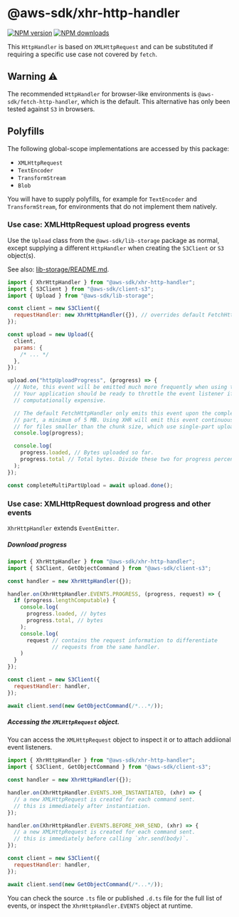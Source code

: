 # @aws-sdk/xhr-http-handler

[![NPM version](https://img.shields.io/npm/v/@aws-sdk/xhr-http-handler/latest.svg)](https://www.npmjs.com/package/@aws-sdk/xhr-http-handler)
[![NPM downloads](https://img.shields.io/npm/dm/@aws-sdk/xhr-http-handler.svg)](https://www.npmjs.com/package/@aws-sdk/xhr-http-handler)

This `HttpHandler` is based on `XMLHttpRequest` and can be substituted if
requiring a specific use case not covered by `fetch`.

## Warning :warning:

The recommended `HttpHandler` for browser-like environments is `@aws-sdk/fetch-http-handler`,
which is the default.
This alternative has only been tested against `S3` in browsers.

## Polyfills

The following global-scope implementations are accessed by this package:

- `XMLHttpRequest`
- `TextEncoder`
- `TransformStream`
- `Blob`

You will have to supply polyfills, for example for `TextEncoder` and `TransformStream`, for environments
that do not implement them natively.

### Use case: XMLHttpRequest upload progress events

Use the `Upload` class from the `@aws-sdk/lib-storage` package as normal, except supplying a different
`HttpHandler` when creating the `S3Client` or `S3` object(s).

See also: [lib-storage/README.md](https://github.com/aws/aws-sdk-js-v3/blob/main/lib/lib-storage/README.md).

```javascript
import { XhrHttpHandler } from "@aws-sdk/xhr-http-handler";
import { S3Client } from "@aws-sdk/client-s3";
import { Upload } from "@aws-sdk/lib-storage";

const client = new S3Client({
  requestHandler: new XhrHttpHandler({}), // overrides default FetchHttpHandler in browsers.
});

const upload = new Upload({
  client,
  params: {
    /* ... */
  },
});

upload.on("httpUploadProgress", (progress) => {
  // Note, this event will be emitted much more frequently when using the XhrHttpHandler.
  // Your application should be ready to throttle the event listener if it is
  // computationally expensive.

  // The default FetchHttpHandler only emits this event upon the completion of each
  // part, a minimum of 5 MB. Using XHR will emit this event continuously, including
  // for files smaller than the chunk size, which use single-part upload.
  console.log(progress);

  console.log(
    progress.loaded, // Bytes uploaded so far.
    progress.total // Total bytes. Divide these two for progress percentage.
  );
});

const completeMultiPartUpload = await upload.done();
```

### Use case: XMLHttpRequest download progress and other events

`XhrHttpHandler` extends `EventEmitter`.

##### Download progress

```javascript
import { XhrHttpHandler } from "@aws-sdk/xhr-http-handler";
import { S3Client, GetObjectCommand } from "@aws-sdk/client-s3";

const handler = new XhrHttpHandler({});

handler.on(XhrHttpHandler.EVENTS.PROGRESS, (progress, request) => {
  if (progress.lengthComputable) {
    console.log(
      progress.loaded, // bytes
      progress.total, // bytes
    );
    console.log(
      request // contains the request information to differentiate
              // requests from the same handler.
    )
  }
});

const client = new S3Client({
  requestHandler: handler,
});

await client.send(new GetObjectCommand(/*...*/));
```

##### Accessing the `XMLHttpRequest` object.

You can access the `XMLHttpRequest` object to inspect it or to
attach addiional event listeners.

```javascript
import { XhrHttpHandler } from "@aws-sdk/xhr-http-handler";
import { S3Client, GetObjectCommand } from "@aws-sdk/client-s3";

const handler = new XhrHttpHandler({});

handler.on(XhrHttpHandler.EVENTS.XHR_INSTANTIATED, (xhr) => {
  // a new XMLHttpRequest is created for each command sent.
  // this is immediately after instantiation.
});

handler.on(XhrHttpHandler.EVENTS.BEFORE_XHR_SEND, (xhr) => {
  // a new XMLHttpRequest is created for each command sent.
  // this is immediately before calling `xhr.send(body)`.
});

const client = new S3Client({
  requestHandler: handler,
});

await client.send(new GetObjectCommand(/*...*/));
```

You can check the source `.ts` file or published `.d.ts` file
for the full list of events, or inspect the `XhrHttpHandler.EVENTS` 
object at runtime.
